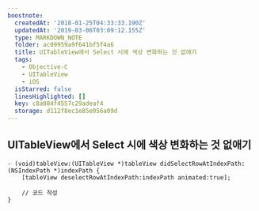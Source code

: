 ```yaml
---
boostnote:
  createdAt: '2018-01-25T04:33:33.190Z'
  updatedAt: '2019-03-06T03:09:12.155Z'
  type: MARKDOWN_NOTE
  folder: ac09959a9f641bf5f4a6
  title: UITableView에서 Select 시에 색상 변화하는 것 없애기
  tags:
    - Objective-C
    - UITableView
    - iOS
  isStarred: false
  linesHighlighted: []
  key: c8a084f4557c29adeaf4
  storage: d112f8ec1e85e056a09d
---
```


UITableView에서 Select 시에 색상 변화하는 것 없애기
---
```objc
- (void)tableView:(UITableView *)tableView didSelectRowAtIndexPath:(NSIndexPath *)indexPath {
    [tableView deselectRowAtIndexPath:indexPath animated:true];
    
    // 코드 작성
}
```